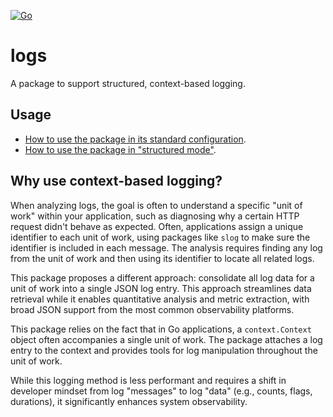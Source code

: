 [![Go](https://github.com/rclark/logs/actions/workflows/go.yml/badge.svg?branch=main)](https://github.com/rclark/logs/actions/workflows/go.yml)

# logs

A package to support structured, context-based logging.

## Usage

- [How to use the package in its standard configuration](./standard.md).
- [How to use the package in "structured mode"](./structured.md).

## Why use context-based logging?

When analyzing logs, the goal is often to understand a specific "unit of work" within your application, such as diagnosing why a certain HTTP request didn't behave as expected. Often, applications assign a unique identifier to each unit of work, using packages like `slog` to make sure the identifier is included in each message. The analysis requires finding any log from the unit of work and then using its identifier to locate all related logs.

This package proposes a different approach: consolidate all log data for a unit of work into a single JSON log entry. This approach streamlines data retrieval while it enables quantitative analysis and metric extraction, with broad JSON support from the most common observability platforms.

This package relies on the fact that in Go applications, a `context.Context` object often accompanies a single unit of work. The package attaches a log entry to the context and provides tools for log manipulation throughout the unit of work.

While this logging method is less performant and requires a shift in developer mindset from log "messages" to log "data" (e.g., counts, flags, durations), it significantly enhances system observability.
